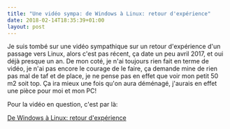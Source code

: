 ```yaml
---
title: "Une vidéo sympa: de Windows à Linux: retour d'expérience"
date: 2018-02-14T18:35:39+01:00
layout: post
---
```

Je suis tombé sur une vidéo sympathique sur un retour d'expérience d'un passage vers Linux, alors c'est pas récent, ça date un peu avril 2017, et oui déjà presque un an.
De mon coté, je n'ai toujours rien fait en terme de vidéo, je n'ai pas encore le courage de le faire, ça demande mine de rien pas mal de taf et de place, je ne pense pas en effet que voir mon petit 50 m2 soit top. Ça ira mieux une fois qu'on aura déménagé, j'aurais en effet une pièce pour moi et mon PC!

Pour la vidéo en question, c'est par là:

[De Windows à Linux: retour d'expérience](https://www.youtube.com/watch?v=nuwFZFpJMXo)
